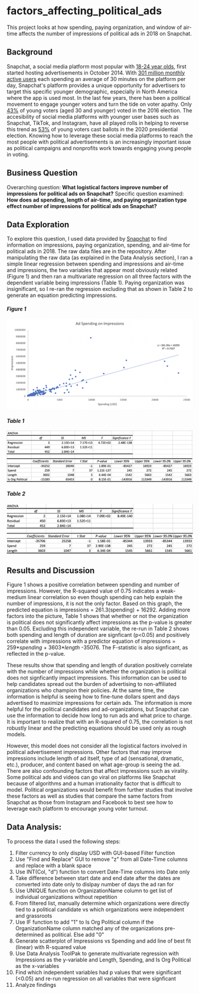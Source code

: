 # factors_affecting_political_ads
This project looks at how spending, paying organization, and window of air-time affects the number of impressions of political ads in 2018 on Snapchat. 

## Background
Snapchat, a social media platform most popular with [18-24 year olds](https://info.lse.ac.uk/staff/divisions/communications-division/digital-communications-team/assets/documents/guides/A-Guide-To-Social-Media-Platforms-and-Demographics.pdf), first started hosting advertisements in October 2014. With [301 million monthly active users](https://info.lse.ac.uk/staff/divisions/communications-division/digital-communications-team/assets/documents/guides/A-Guide-To-Social-Media-Platforms-and-Demographics.pdf) each spending an average of 30 minutes on the platform per day, Snapchat's platform provides a unique opportunity for advertisers to target this specific younger demographic, especially in North America where the app is used most. In the last few years, there has been a political movement to engage younger voters and turn the tide on voter apathy. Only [43%](https://ourworldindata.org/usa-electoral-turnout) of young voters (aged 30 and younger) voted in the 2016 election. The accesibility of social media platforms with younger user bases such as Snapchat, TikTok, and Instagram, have all played rolls in helping to reverse this trend as [53%](https://www.vox.com/2020/11/7/21552248/youth-vote-2020-georgia-biden-covid-19-racism-climate-change) of young voters cast ballots in the 2020 presidential election. Knowing how to leverage these social media platforms to reach the most people with political advertisements is an increasingly important issue as political campaigns and nonprofits work towards engaging young people in voting. 

## Business Question
Overarching question: **What logistical factors improve number of impressions for political ads on Snapchat?**
Specific question examined: **How does ad spending, length of air-time, and paying organization type effect number of impressions for political ads on Snapchat?**

## Data Exploration
To explore this question, I used data provided by [Snapchat](https://www.snap.com/en-US/political-ads) to find information on impressions, paying organization, spending, and air-time for political ads in 2018. The raw data files are in the repository. After manipulating the raw data (as explained in the Data Analysis section), I ran a simple linear regression between spending and impressions and air-time and impressions, the two variables that appear most obviously related (Figure 1) and then ran a multivariate regression on all three factors with the dependent variable being impressions (Table 1). Paying organization was insignificant, so I re-ran the regression excluding that as shown in Table 2 to generate an equation predicting impressions. 


#### *Figure 1*
![](figure.png)
#### *Table 1*
![](table1.png)
#### *Table 2*
![](table2.png)

## Results and Discussion
Figure 1 shows a positive correlation between spending and number of impressions. However, the R-squared value of 0.75 indicates a weak-medium linear correlation so even though spending can help explain the number of impressions, it is not the only factor. Based on this graph, the predicted equation is impressions = 261.3(spending) + 16292. Adding more factors into the picture, Table 1 shows that whether or not the organization is political does not significantly affect impressions as the p-value is greater than 0.05. Excluding this independent variable, the re-run in Table 2 shows both spending and length of duration are signficant (p<0.05) and positively correlate with impressions with a predictor equation of impressions = 259*_spending_ + 3603*_length_ -35076. The F-statistic is also signficant, as reflected in the p-value. 

These results show that spending and length of duration positively correlate with the number of impressions while whether the organization is political does not signficantly impact impressions. This information can be used to help candidates spread out the burden of advertising to non-affiliated organizations who champion their policies. At the same time, the information is helpful is seeing how to fine-tune dollars spent and days advertised to maximize impressions for certain ads. The information is more helpful for the political candidates and ad-organizations, but Snapchat can use the information to decide how long to run ads and what price to charge. It is important to realize that with an R-squared of 0.75, the correlation is not robustly linear and the predicting equations should be used only as rough models. 

However, this model does not consider all the logistical factors involved in political advertisement impressions. Other factors that may improve impressions include length of ad itself, type of ad (sensational, dramatic, etc.), producer, and content based on what age-group is seeing the ad. There are also confounding factors that affect impressions such as virality. Some political ads and videos can go viral on platforms like Snapchat because of algorithms and a human irrationality factor that is difficult to model. Political organizations would benefit from further studies that involve these factors as well as studies that compare the same factors from Snapchat as those from Instagram and Facebook to best see how to leverage each platform to encourage young voter turnout. 


## Data Analysis:
To process the data I used the following steps:
1. Filter currency to only display USD with GUI-based Filter function
2. Use "Find and Replace" GUI to remove "z" from all Date-Time columns and replace with a blank space
3. Use INT(Col, "d") function to convert Date-Time columns into Date only 
4. Take difference between start date and end date after the dates are converted into date only to dislpay number of days the ad ran for
5. Use UNIQUE function on OrganizationName column to get list of individual organizations without repetition
6. From filtered list, manually determine which organizations were directly tied to a political candidate vs which organizations were independent and grassroots 
7. Use IF function to add "1" to Is Org Political column if the OrganizationName column matched any of the organizations pre-determined as political. Else add "0"
8. Generate scatterplot of Impressions vs Spending and add line of best fit (linear) with R-squared value
9. Use Data Analysis ToolPak to generate multivariate regression with Impressions as the y-variable and Length, Spending, and Is Org Political as the x-variables
10. Find which independent variables had p values that were significant (<0.05) and re-run regression on all variables that were signficant 
11. Analyze findings 
